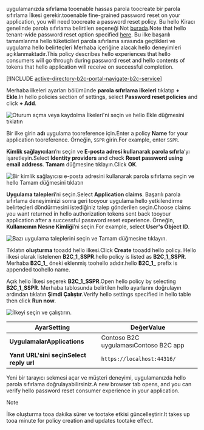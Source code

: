 <span data-ttu-id="f269e-101">uygulamanızda sıfırlama tooenable hassas parola toocreate bir parola sıfırlama İlkesi gerekir.</span><span class="sxs-lookup"><span data-stu-id="f269e-101">tooenable fine-grained password reset on your application, you will need toocreate a password reset policy.</span></span> <span data-ttu-id="f269e-102">Bu hello Kiracı genelinde parola sıfırlama belirtilen seçeneği Not [burada](../articles/active-directory-b2c/active-directory-b2c-reference-sspr.md).</span><span class="sxs-lookup"><span data-stu-id="f269e-102">Note that hello tenant-wide password reset option specified [here](../articles/active-directory-b2c/active-directory-b2c-reference-sspr.md).</span></span> <span data-ttu-id="f269e-103">Bu ilke başarılı tamamlanma hello tüketicileri parola sıfırlama sırasında geçtikleri ve uygulama hello belirteçleri Merhaba içeriğine alacak hello deneyimleri açıklanmaktadır.</span><span class="sxs-lookup"><span data-stu-id="f269e-103">This policy describes hello experiences that hello consumers will go through during password reset and hello contents of tokens that hello application will receive on successful completion.</span></span>

[!INCLUDE [active-directory-b2c-portal-navigate-b2c-service](active-directory-b2c-portal-navigate-b2c-service.md)]

<span data-ttu-id="f269e-104">Merhaba ilkeleri ayarları bölümünde **parola sıfırlama ilkeleri** tıklatıp **+ Ekle**.</span><span class="sxs-lookup"><span data-stu-id="f269e-104">In hello policies section of settings, select **Password reset policies** and click **+ Add**.</span></span>

![Oturum açma veya kaydolma İlkeleri'ni seçin ve hello Ekle düğmesini tıklatın](media/active-directory-b2c-create-password-reset-policy/add-b2c-password-reset-policy.png)

<span data-ttu-id="f269e-106">Bir ilke girin **adı** uygulama tooreference için.</span><span class="sxs-lookup"><span data-stu-id="f269e-106">Enter a policy **Name** for your application tooreference.</span></span> <span data-ttu-id="f269e-107">Örneğin, `SSPR` girin.</span><span class="sxs-lookup"><span data-stu-id="f269e-107">For example, enter `SSPR`.</span></span>

<span data-ttu-id="f269e-108">**Kimlik sağlayıcıları**’nı seçin ve **E-posta adresi kullanarak parola sıfırla**’yı işaretleyin.</span><span class="sxs-lookup"><span data-stu-id="f269e-108">Select **Identity providers** and check **Reset password using email address**.</span></span> <span data-ttu-id="f269e-109">**Tamam** düğmesine tıklayın.</span><span class="sxs-lookup"><span data-stu-id="f269e-109">Click **OK**.</span></span>

![Bir kimlik sağlayıcısı e-posta adresini kullanarak parola sıfırlama seçin ve hello Tamam düğmesini tıklatın](media/active-directory-b2c-create-password-reset-policy/add-b2c-password-reset-identity-providers.png)

<span data-ttu-id="f269e-111">**Uygulama talepleri**’ni seçin.</span><span class="sxs-lookup"><span data-stu-id="f269e-111">Select **Application claims**.</span></span> <span data-ttu-id="f269e-112">Başarılı parola sıfırlama deneyiminizi sonra geri tooyour uygulama hello yetkilendirme belirteçleri döndürmesini istediğiniz talep gönderilen seçin.</span><span class="sxs-lookup"><span data-stu-id="f269e-112">Choose claims you want returned in hello authorization tokens sent back tooyour application after a successful password reset experience.</span></span> <span data-ttu-id="f269e-113">Örneğin, **Kullanıcının Nesne Kimliği**’ni seçin.</span><span class="sxs-lookup"><span data-stu-id="f269e-113">For example, select **User's Object ID**.</span></span>

![Bazı uygulama taleplerini seçin ve Tamam düğmesine tıklayın.](media/active-directory-b2c-create-password-reset-policy/add-b2c-password-reset-application-claims.png)

<span data-ttu-id="f269e-115">Tıklatın **oluşturma** tooadd hello ilkesi.</span><span class="sxs-lookup"><span data-stu-id="f269e-115">Click **Create** tooadd hello policy.</span></span> <span data-ttu-id="f269e-116">Hello ilkesi olarak listelenen **B2C_1_SSPR**.</span><span class="sxs-lookup"><span data-stu-id="f269e-116">hello policy is listed as **B2C_1_SSPR**.</span></span> <span data-ttu-id="f269e-117">Merhaba **B2C_1_** öneki eklenmiş toohello adıdır.</span><span class="sxs-lookup"><span data-stu-id="f269e-117">hello **B2C_1_** prefix is appended toohello name.</span></span>

<span data-ttu-id="f269e-118">Açık hello İlkesi seçerek **B2C_1_SSPR**.</span><span class="sxs-lookup"><span data-stu-id="f269e-118">Open hello policy by selecting **B2C_1_SSPR**.</span></span> <span data-ttu-id="f269e-119">Merhaba tablosunda belirtilen hello ayarlarını doğrulayın ardından tıklatın **Şimdi Çalıştır**.</span><span class="sxs-lookup"><span data-stu-id="f269e-119">Verify hello settings specified in hello table then click **Run now**.</span></span>

![İlkeyi seçin ve çalıştırın.](media/active-directory-b2c-create-password-reset-policy/run-b2c-password-reset-policy.png)

| <span data-ttu-id="f269e-121">Ayar</span><span class="sxs-lookup"><span data-stu-id="f269e-121">Setting</span></span>      | <span data-ttu-id="f269e-122">Değer</span><span class="sxs-lookup"><span data-stu-id="f269e-122">Value</span></span>  |
| ------------ | ------ |
| <span data-ttu-id="f269e-123">**Uygulamalar**</span><span class="sxs-lookup"><span data-stu-id="f269e-123">**Applications**</span></span> | <span data-ttu-id="f269e-124">Contoso B2C uygulaması</span><span class="sxs-lookup"><span data-stu-id="f269e-124">Contoso B2C app</span></span> |
| <span data-ttu-id="f269e-125">**Yanıt URL'sini seçin**</span><span class="sxs-lookup"><span data-stu-id="f269e-125">**Select reply url**</span></span> | `https://localhost:44316/` |

<span data-ttu-id="f269e-126">Yeni bir tarayıcı sekmesi açar ve müşteri deneyimi, uygulamanızda hello parola sıfırlama doğrulayabilirsiniz.</span><span class="sxs-lookup"><span data-stu-id="f269e-126">A new browser tab opens, and you can verify hello password reset consumer experience in your application.</span></span>

> [!NOTE]
> <span data-ttu-id="f269e-127">İlke oluşturma tooa dakika sürer ve tootake etkisi güncelleştirir.</span><span class="sxs-lookup"><span data-stu-id="f269e-127">It takes up tooa minute for policy creation and updates tootake effect.</span></span>
>

